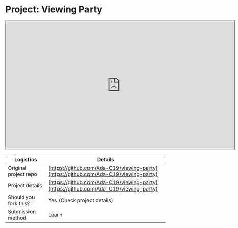 # Project: Viewing Party

<iframe src="https://adaacademy.hosted.panopto.com/Panopto/Pages/Embed.aspx?pid=0c39bc7a-165a-4f5a-8d29-ace201679b6f&autoplay=false&offerviewer=true&showtitle=true&showbrand=false&start=0&interactivity=all" height="405" width="720" style="border: 1px solid #464646;" allowfullscreen allow="autoplay"></iframe>

| Logistics             | Details                                  |
| --------------------- | ---------------------------------------- |
| Original project repo | [https://github.com/Ada-C19/viewing-party](https://github.com/Ada-C19/viewing-party) |
| Project details       | [https://github.com/Ada-C19/viewing-party](https://github.com/Ada-C19/viewing-party) |
| Should you fork this? | Yes (Check project details)              |
| Submission method     | Learn                                    |
